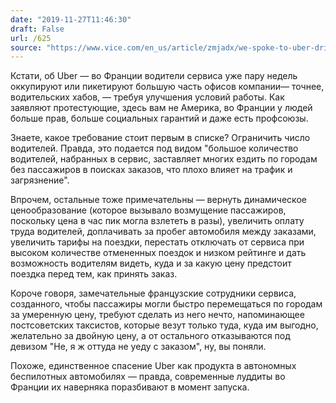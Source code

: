 ```yaml
---
date: "2019-11-27T11:46:30"
draft: False
url: /625
source: "https://www.vice.com/en_us/article/zmjadx/we-spoke-to-uber-drivers-who-have-taken-over-the-companys-offices-in-france"
---
```


Кстати, об Uber — во Франции водители сервиса уже пару недель оккупируют или пикетируют большую часть офисов компании— точнее, водительских хабов, — требуя улучшения условий работы. Как заявляют протестующие, здесь вам не Америка, во Франции у людей больше прав, больше социальных гарантий и даже есть профсоюзы.

Знаете, какое требование стоит первым в списке? Ограничить число водителей. Правда, это подается под видом "большое количество водителей, набранных в сервис, заставляет многих ездить по городам без пассажиров в поисках заказов, что плохо влияет на трафик и загрязнение".

Впрочем, остальные тоже примечательны — вернуть динамическое ценообразование (которое вызывало возмущение пассажиров, поскольку цена в час пик могла взлететь в разы), увеличить оплату труда водителей, доплачивать за пробег автомобиля между заказами, увеличить тарифы на поездки, перестать отключать от сервиса при высоком количестве отмененных поездок и низком рейтинге и дать возможность водителям видеть, куда и за какую цену предстоит поездка перед тем, как принять заказ.

Короче говоря, замечательные французские сотрудники сервиса, созданного, чтобы пассажиры могли быстро перемещаться по городам за умеренную цену, требуют сделать из него нечто, напоминающее постсоветских таксистов, которые везут только туда, куда им выгодно, желательно за двойную цену, а от остального отказываются под девизом "Не, я ж оттуда не уеду с заказом", ну, вы поняли.

Похоже, единственное спасение Uber как продукта в автономных беспилотных автомобилях — правда, современные луддиты во Франции их наверняка поразбивают в момент запуска.
